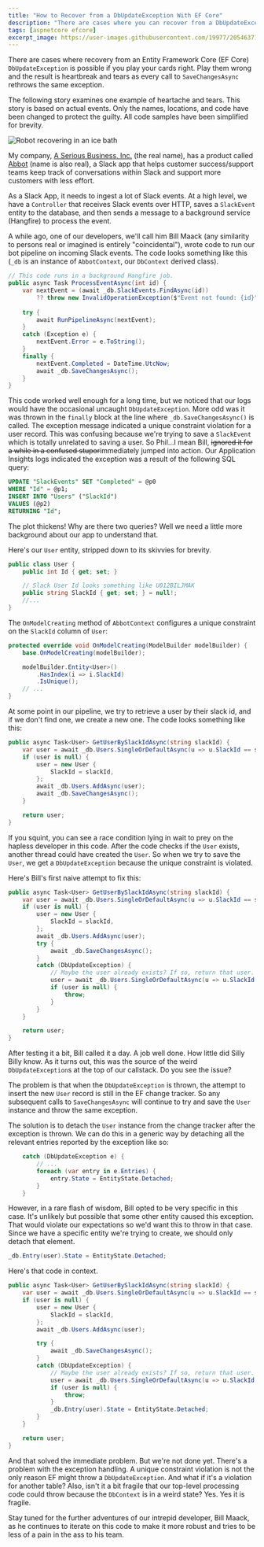 ```yaml
---
title: "How to Recover from a DbUpdateException With EF Core"
description: "There are cases where you can recover from a DbUpdateException if you play your cards right. This post highlights one such scenario, a pitfall that's easy to run into, and how to recover."
tags: [aspnetcore efcore]
excerpt_image: https://user-images.githubusercontent.com/19977/205463714-68148077-0539-45c9-955d-5c687058cfa8.png
---
```


There are cases where recovery from an Entity Framework Core (EF Core) `DbUpdateException` is possible if you play your cards right. Play them wrong and the result is heartbreak and tears as every call to `SaveChangesAsync` rethrows the same exception.

The following story examines one example of heartache and tears. This story is based on actual events. Only the names, locations, and code have been changed to protect the guilty. All code samples have been simplified for brevity.

![Robot recovering in an ice bath](https://user-images.githubusercontent.com/19977/205463714-68148077-0539-45c9-955d-5c687058cfa8.png "Even robots need to recover")

My company, [A Serious Business, Inc.](https://www.aseriousbusiness.com/) (the real name), has a product called [Abbot](https://ab.bot/) (name is also real), a Slack app that helps customer success/support teams keep track of conversations within Slack and support more customers with less effort.

As a Slack App, it needs to ingest a lot of Slack events. At a high level, we have a `Controller` that receives Slack events over HTTP, saves a `SlackEvent` entity to the database, and then sends a message to a background service (Hangfire) to process the event.

A while ago, one of our developers, we'll call him Bill Maack (any similarity to persons real or imagined is entirely "coincidental"), wrote code to run our bot pipeline on incoming Slack events. The code looks something like this (`_db` is an instance of `AbbotContext`, our `DbContext` derived class).

```csharp
// This code runs in a background Hangfire job.
public async Task ProcessEventAsync(int id) {
    var nextEvent = (await _db.SlackEvents.FindAsync(id))
        ?? throw new InvalidOperationException($"Event not found: {id}");
    
    try {
        await RunPipelineAsync(nextEvent);
    }
    catch (Exception e) {
        nextEvent.Error = e.ToString();
    }
    finally {
        nextEvent.Completed = DateTime.UtcNow;
        await _db.SaveChangesAsync();
    }
}
```

This code worked well enough for a long time, but we noticed that our logs would have the occasional uncaught `DbUpdateException`. More odd was it was thrown in the `finally` block at the line where `_db.SaveChangesAsync()` is called. The exception message indicated a unique constraint violation for a user record. This was confusing because we're trying to save a `SlackEvent` which is totally unrelated to saving a user. So Phil...I mean Bill, ~~ignored it for a while in a confused stupor~~immediately jumped into action. Our Application Insights logs indicated the exception was a result of the following SQL query:

```sql
UPDATE "SlackEvents" SET "Completed" = @p0
WHERE "Id" = @p1;
INSERT INTO "Users" ("SlackId")
VALUES (@p2)
RETURNING "Id";
```

The plot thickens! Why are there two queries? Well we need a little more background about our app to understand that.

Here's our `User` entity, stripped down to its skivvies for brevity.

```csharp
public class User {
    public int Id { get; set; }

    // Slack User Id looks something like U012BILJMAK
    public string SlackId { get; set; } = null!;
    //...
}
```

The `OnModelCreating` method of `AbbotContext` configures a unique constraint on the `SlackId` column of `User`:

```csharp
protected override void OnModelCreating(ModelBuilder modelBuilder) {
    base.OnModelCreating(modelBuilder);

    modelBuilder.Entity<User>()
        .HasIndex(i => i.SlackId)
        .IsUnique();
    // ...
}
```

At some point in our pipeline, we try to retrieve a user by their slack id, and if we don't find one, we create a new one. The code looks something like this:

```csharp
public async Task<User> GetUserBySlackIdAsync(string slackId) {
    var user = await _db.Users.SingleOrDefaultAsync(u => u.SlackId == slackId);
    if (user is null) {
        user = new User {
            SlackId = slackId,
        };
        await _db.Users.AddAsync(user);
        await _db.SaveChangesAsync();
    }

    return user;
}
```

If you squint, you can see a race condition lying in wait to prey on the hapless developer in this code. After the code checks if the `User` exists, another thread could have created the `User`. So when we try to save the `User`, we get a `DbUpdateException` because the unique constraint is violated.

Here's Bill's first naive attempt to fix this:

```csharp
public async Task<User> GetUserBySlackIdAsync(string slackId) {
    var user = await _db.Users.SingleOrDefaultAsync(u => u.SlackId == slackId);
    if (user is null) {
        user = new User {
            SlackId = slackId,
        };
        await _db.Users.AddAsync(user);
        try {
            await _db.SaveChangesAsync();
        }
        catch (DbUpdateException) {
            // Maybe the user already exists? If so, return that user.
            user = await _db.Users.SingleOrDefaultAsync(u => u.SlackId == slackId);
            if (user is null) {
                throw;
            }
        }
    }

    return user;
}
```

After testing it a bit, Bill called it a day. A job well done. How little did Silly Billy know. As it turns out, this was the source of the weird `DbUpdateException`s at the top of our callstack. Do you see the issue?

The problem is that when the `DbUpdateException` is thrown, the attempt to insert the new `User` record is still in the EF change tracker. So any subsequent calls to `SaveChangesAsync` will continue to try and save the `User` instance and throw the same exception.

The solution is to detach the `User` instance from the change tracker after the exception is thrown. We can do this in a generic way by detaching all the relevant entries reported by the exception like so:

```csharp
    catch (DbUpdateException e) {
        // ...
        foreach (var entry in e.Entries) {
            entry.State = EntityState.Detached;
        }
    }
```

However, in a rare flash of wisdom, Bill opted to be very specific in this case. It's unlikely but possible that some other entity caused this exception. That would violate our expectations so we'd want this to throw in that case. Since we have a specific entity we're trying to create, we should only detach that element.

```csharp
_db.Entry(user).State = EntityState.Detached;
```

Here's that code in context.

```csharp
public async Task<User> GetUserBySlackIdAsync(string slackId) {
    var user = await _db.Users.SingleOrDefaultAsync(u => u.SlackId == slackId);
    if (user is null) {
        user = new User {
            SlackId = slackId,
        };
        await _db.Users.AddAsync(user);

        try {
            await _db.SaveChangesAsync();
        }
        catch (DbUpdateException) {
            // Maybe the user already exists? If so, return that user.
            user = await _db.Users.SingleOrDefaultAsync(u => u.SlackId == slackId);
            if (user is null) {
                throw;
            }
            _db.Entry(user).State = EntityState.Detached;
        }
    }

    return user;
}
```

And that solved the immediate problem. But we're not done yet. There's a problem with the exception handling. A unique constraint violation is not the only reason EF might throw a `DbUpdateException`. And what if it's a violation for another table? Also, isn't it a bit fragile that our top-level processing code could throw because the `DbContext` is in a weird state? Yes. Yes it is fragile.

Stay tuned for the further adventures of our intrepid developer, Bill Maack, as he continues to iterate on this code to make it more robust and tries to be less of a pain in the ass to his team.
